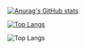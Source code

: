 [![Anurag's GitHub stats](https://github-readme-stats.vercel.app/api?username=ColDog5044&hide=stars,issues&count_private=true&include_all_commits=true&show_icons=true&theme=onedark)](https://github.com/anuraghazra/github-readme-stats)

[![Top Langs](https://github-readme-stats.vercel.app/api/top-langs/?username=ColDog5044&layout=compact&theme=onedark)](https://github.com/anuraghazra/github-readme-stats)

![Top Langs](https://profile-counter.glitch.me/ColDog5044/count.svg)
